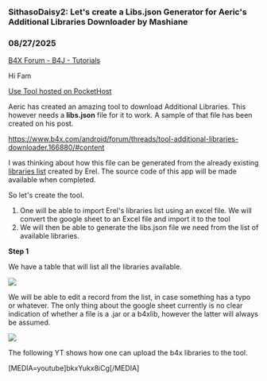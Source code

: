 ### SithasoDaisy2: Let's create a Libs.json Generator for Aeric's Additional Libraries Downloader by Mashiane
### 08/27/2025
[B4X Forum - B4J - Tutorials](https://www.b4x.com/android/forum/threads/168361/)

Hi Fam  
  
[Use Tool hosted on PocketHost](https://oneplace.pockethost.io/libjson2/index.html)  
  
Aeric has created an amazing tool to download Additional Libraries. This however needs a **libs.json** file for it to work. A sample of that file has been created on his post.  
  
<https://www.b4x.com/android/forum/threads/tool-additional-libraries-downloader.166880/#content>  
  
I was thinking about how this file can be generated from the already existing [libraries list](https://docs.google.com/spreadsheets/d/1qFvc3Q70RriJS3m_ywBoJvZ47gSTVAuN_X04SI0_XBw/edit?gid=0#gid=0) created by Erel. The source code of this app will be made available when completed.  
  
So let's create the tool.  
  
1. One will be able to import Erel's libraries list using an excel file. We will convert the google sheet to an Excel file and import it to the tool  
2. We will then be able to generate the libs.json file we need from the list of available libraries.  
  
**Step 1**  
  
We have a table that will list all the libraries available.  
  
![](https://www.b4x.com/android/forum/attachments/166281)  
  
We will be able to edit a record from the list, in case something has a typo or whatever. The only thing about the google sheet currently is no clear indication of whether a file is a .jar or a b4xlib, however the latter will always be assumed.  
  
![](https://www.b4x.com/android/forum/attachments/166282)  
  
The following YT shows how one can upload the b4x libraries to the tool.  
  
  
[MEDIA=youtube]bkxYukx8iCg[/MEDIA]